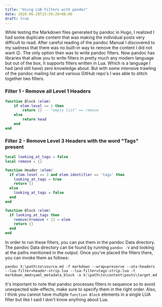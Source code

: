 ```yaml
---
title: "Using LUA Filters with pandoc"
date: 2020-06-28T15:59:20+08:00
draft: true
---
```


While testing the Markdown files generated by pandoc in Hugo, I realized I had some duplicate content that was making the individual posts very difficult to read. After careful reading of the pandoc Manual I discovered to my sadness that there was no built-in way to remove the content I did not want 😉. The only option then was to write pandoc filters. Now pandoc has libraries that allow you to write filters in pretty much any modern language but out of the box, it supports filters written in Lua. Which is a language I had (and still have) zero knowledge about. But with some intensive trawling of the pandoc mailing list and various GitHub repo's I was able to stitch together two filters.

### Filter 1 - Remove all Level 1 Headers
```lua
function Block (elem)
	if elem.level == 1 then
		return {} -- "empty list" == remove
	else
		return head
	end
end
```

### Filter 2 - Remove Level 3 Headers with the word "Tags" present
```lua
local looking_at_tags = false
local remove = {}

function Header (elem)
  if elem.level == 3 and elem.identifier == 'tags' then
	looking_at_tags = true
	return {}
  else
	looking_at_tags = false
  end
end

function Block (elem)
  if looking_at_tags then
	remove[#remove + 1] = elem
	return {}
  end
end
```

In order to run these filters, you can put them in the pandoc Data directory. The pandoc Data directory can be found by running `pandoc -V` and looking at the paths mentioned in the output. Once you've placed the filters there, you can invoke them as follows:
```shell
pandoc X:\path\to\source.md -f markdown --wrap=preserve --atx-headers --lua-filter=header-strip.lua --lua-filter=tags-strip.lua -t markdown_mmd+yaml_metadata_block -o X:\path\to\content\posts\target.md

```

It's important to note that pandoc processes filters in sequence so to avoid unexpected side-effects, make sure to specify them in the right order. Also, I think you cannot have multiple `function Block` elements in a single LUA filter but like I said I don't know anything about Lua.
